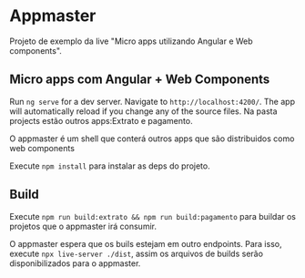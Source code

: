 # Appmaster

Projeto de exemplo da live "Micro apps utilizando Angular e Web components".

## Micro apps com Angular + Web Components

Run `ng serve` for a dev server. Navigate to `http://localhost:4200/`. The app will automatically reload if you change any of the source files.
Na pasta projects estão outros apps:Extrato e pagamento. 

O appmaster é um shell que conterá outros apps que são distribuidos como web components

Execute  `npm install` para instalar as deps do projeto.

## Build

Execute `npm run build:extrato && npm run build:pagamento` para buildar os projetos que o appmaster irá consumir.

O appmaster espera que os buils estejam em outro endpoints. Para isso, execute `npx live-server ./dist`, assim os arquivos de builds serão disponibilizados para o appmaster.
